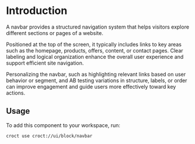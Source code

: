 # Introduction

A navbar provides a structured navigation system that helps visitors explore different sections or pages of a website.

Positioned at the top of the screen, it typically includes links to key areas such as the homepage, products, offers,
content, or contact pages. Clear labeling and logical organization enhance the overall user experience and support
efficient site navigation.

Personalizing the navbar, such as highlighting relevant links based on user behavior or segment, and AB testing
variations in structure, labels, or order can improve engagement and guide users more effectively toward key actions.

## Usage

To add this component to your workspace, run:

```croct-cmd
croct use croct://ui/block/navbar
```
